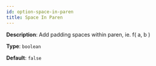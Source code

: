 ```yaml
---
id: option-space-in-paren
title: Space In Paren
---
```

**Description**: Add padding spaces within paren, ie. f( a, b )

**Type**: `boolean`

**Default**: `false`
